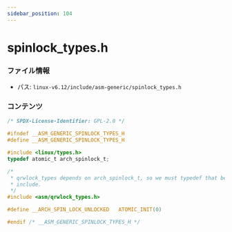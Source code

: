 ```yaml
---
sidebar_position: 104
---
```

# spinlock_types.h

### ファイル情報

- パス: `linux-v6.12/include/asm-generic/spinlock_types.h`

### コンテンツ

```h
/* SPDX-License-Identifier: GPL-2.0 */

#ifndef __ASM_GENERIC_SPINLOCK_TYPES_H
#define __ASM_GENERIC_SPINLOCK_TYPES_H

#include <linux/types.h>
typedef atomic_t arch_spinlock_t;

/*
 * qrwlock_types depends on arch_spinlock_t, so we must typedef that before the
 * include.
 */
#include <asm/qrwlock_types.h>

#define __ARCH_SPIN_LOCK_UNLOCKED	ATOMIC_INIT(0)

#endif /* __ASM_GENERIC_SPINLOCK_TYPES_H */

```

